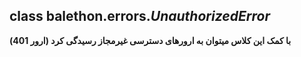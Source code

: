 ## class balethon.errors.*UnauthorizedError*

**با کمک این کلاس میتوان به ارورهای دسترسی غیرمجاز رسیدگی کرد (ارور 401)**